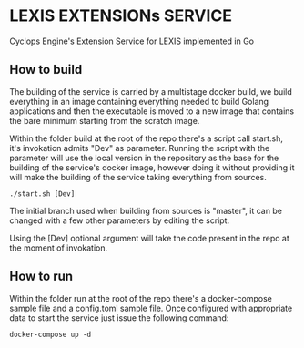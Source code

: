 # LEXIS EXTENSIONs SERVICE

Cyclops Engine's Extension Service for LEXIS implemented in Go

## How to build

The building of the service is carried by a multistage docker build, we build everything in an image containing everything needed to build Golang applications and then the executable is moved to a new image that contains the bare minimum starting from the scratch image.

Within the folder build at the root of the repo there's a script call start.sh, it's invokation admits "Dev" as parameter. Running the script with the parameter will use the local version in the repository as the base for the building of the service's docker image, however doing it without providing it will make the building of the service taking everything from sources.

```
./start.sh [Dev]
```

The initial branch used when building from sources is "master", it can be changed with a few other parameters by editing the script.

Using the [Dev] optional argument will take the code present in the repo at the moment of invokation.

## How to run

Within the folder run at the root of the repo there's a docker-compose sample file and a config.toml sample file. Once configured with appropriate data to start the service just issue the following command:

```
docker-compose up -d
```


